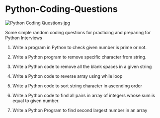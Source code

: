 # Python-Coding-Questions

![Python Coding Questions jpg](https://user-images.githubusercontent.com/89184566/208893681-f7492446-6e93-43ef-a5a8-057190754c75.png)

Some simple random coding questions for practicing and preparing for Python Interviews

1) Write a program in Python to check given number is prime or not.

2) Write a Python program to remove specific character from string.

3) Write a Python code to remove all the blank spaces in a given string

4) Write a Python code to reverse array using while loop

5) Write a Python code to sort string character in ascending order

6) Write a Python code to find all pairs in array of integers whose sum is equal to given number.

7) Write a Python Program to find second largest number in an array
